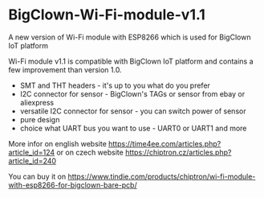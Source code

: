 # BigClown-Wi-Fi-module-v1.1
A new version of Wi-Fi module with ESP8266 which is used for BigClown IoT platform

Wi-Fi module v1.1 is compatible with BigClown IoT platform and contains a few improvement than version 1.0. 
- SMT and THT headers - it's up to you what do you prefer 
- I2C connector for sensor - BigClown's TAGs or sensor from ebay or aliexpress 
- versatile I2C connector for sensor - you can switch power of sensor 
- pure design 
- choice what UART bus you want to use - UART0 or UART1 and more 

More infor on english website https://time4ee.com/articles.php?article_id=124 or on czech website https://chiptron.cz/articles.php?article_id=240

You can buy it on https://www.tindie.com/products/chiptron/wi-fi-module-with-esp8266-for-bigclown-bare-pcb/
